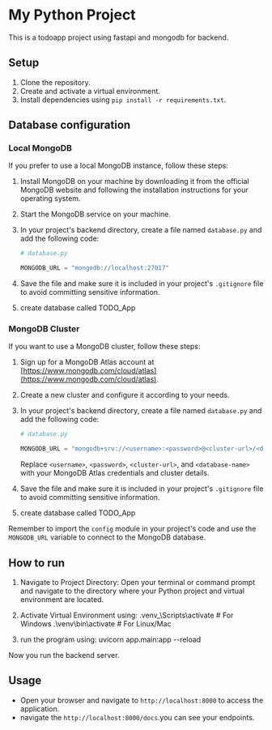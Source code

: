 # My Python Project

This is a todoapp project using fastapi and mongodb for backend.

## Setup

1. Clone the repository.
2. Create and activate a virtual environment.
3. Install dependencies using `pip install -r requirements.txt`.


## Database configuration

### Local MongoDB

If you prefer to use a local MongoDB instance, follow these steps:

1. Install MongoDB on your machine by downloading it from the official MongoDB website and following the installation instructions for your operating system.

2. Start the MongoDB service on your machine.

3. In your project's backend directory, create a file named `database.py` and add the following code:

    ```python
    # database.py
    
    MONGODB_URL = "mongodb://localhost:27017"
    ```

4. Save the file and make sure it is included in your project's `.gitignore` file to avoid committing sensitive information.

5. create database called TODO_App

### MongoDB Cluster

If you want to use a MongoDB cluster, follow these steps:

1. Sign up for a MongoDB Atlas account at [https://www.mongodb.com/cloud/atlas](https://www.mongodb.com/cloud/atlas).

2. Create a new cluster and configure it according to your needs.

3. In your project's backend directory, create a file named `database.py` and add the following code:

    ```python
    # database.py
    
    MONGODB_URL = "mongodb+srv://<username>:<password>@<cluster-url>/<database-name>?retryWrites=true&w=majority"
    ```

    Replace `<username>`, `<password>`, `<cluster-url>`, and `<database-name>` with your MongoDB Atlas credentials and cluster details.

4. Save the file and make sure it is included in your project's `.gitignore` file to avoid committing sensitive information.

5. create database called TODO_App

Remember to import the `config` module in your project's code and use the `MONGODB_URL` variable to connect to the MongoDB database.

## How to run

1) Navigate to Project Directory:
Open your terminal or command prompt and navigate to the directory where your Python project and virtual environment are located.

2) Activate Virtual Environment using:
    .venv_\Scripts\activate  # For Windows
    .\venv\bin\activate  # For Linux/Mac

3) run the program using:
    uvicorn app.main:app --reload

Now you run the backend server.

## Usage

- Open your browser and navigate to `http://localhost:8000` to access the application.
- navigate the `http://localhost:8000/docs`.you can see your endpoints.